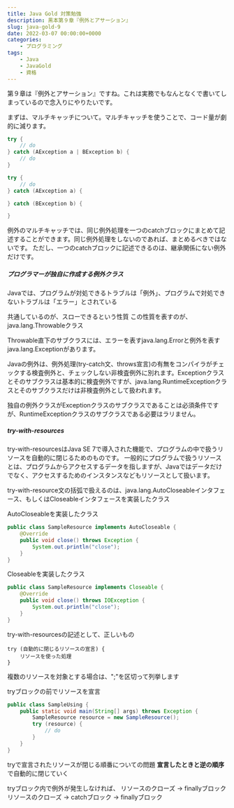 ```yaml
---
title: Java Gold 対策勉強
description: 黒本第９章『例外とアサーション』
slug: java-gold-9
date: 2022-03-07 00:00:00+0000
categories:
    - プログラミング
tags:
    - Java
    - JavaGold
    - 資格
---
```


第９章は『例外とアサーション』ですね。これは実務でもなんとなくで書いてしまっているので念入りにやりたいです。

まずは、マルチキャッチについて。マルチキャッチを使うことで、コード量が劇的に減ります。
```java
try {
    // do
} catch (AException a | BException b) {
    // do
}
```
```java
try {
    // do
} catch (AException a) {

} catch (BException b) {

}
```

例外のマルチキャッチでは、同じ例外処理を一つのcatchブロックにまとめて記述することができます。同じ例外処理をしないのであれば、まとめるべきではないです。
ただし、一つのcatchブロックに記述できるのは、継承関係にない例外だけです。

##### プログラマーが独自に作成する例外クラス
Javaでは、プログラムが対処できるトラブルは「例外」、プログラムで対処できないトラブルは「エラー」とされている

共通しているのが、スローできるという性質
この性質を表すのが、java.lang.Throwableクラス

Throwable直下のサブクラスには、エラーを表すjava.lang.Errorと例外を表すjava.lang.Exceptionがあります。

Javaの例外は、例外処理(try-catch文、throws宣言)の有無をコンパイラがチェックする検査例外と、チェックしない非検査例外に別れます。Exceptionクラスとそのサブクラスは基本的に検査例外ですが、java.lang.RuntimeExceptionクラスとそのサブクラスだけは非検査例外として扱われます。

独自の例外クラスがExceptionクラスのサブクラスであることは必須条件ですが、RuntimeExceptionクラスのサブクラスである必要はラリません。

##### try-with-resources
try-with-resourcesはJava SE 7で導入された機能で、プログラムの中で扱うリソースを自動的に閉じるためのものです。
一般的にプログラムで扱うリソースとは、プログラムからアクセスするデータを指しますが、Javaではデータだけでなく、アクセスするためのインスタンスなどもリソースとして扱います。

try-with-resource文の括弧で扱えるのは、java.lang.AutoCloseableインタフェース、もしくはCloseableインタフェースを実装したクラス

AutoCloseableを実装したクラス
```java
public class SampleResource implements AutoCloseable {
    @Override
    public void close() throws Exception {
        System.out.println("close");
    }
}
```

Closeableを実装したクラス
```java
public class SampleResource implements Closeable {
    @Override
    public void close() throws IOException {
        System.out.println("close");
    }
}
```

try-with-resourcesの記述として、正しいもの
```
try (自動的に閉じるリソースの宣言) {
    リソースを使った処理
}
```

複数のリソースを対象とする場合は、";"を区切って列挙します

tryブロックの前でリソースを宣言
```java
public class SampleUsing {
    public static void main(String[] args) throws Exception {
        SampleResource resource = new SampleResource();
        try (resource) {
            // do
        }
    }
}
```

tryで宣言されたリソースが閉じる順番についての問題
**宣言したときと逆の順序** で自動的に閉じていく

tryブロック内で例外が発生しなければ、
リソースのクローズ -> finallyブロック
リソースのクローズ -> catchブロック -> finallyブロック
